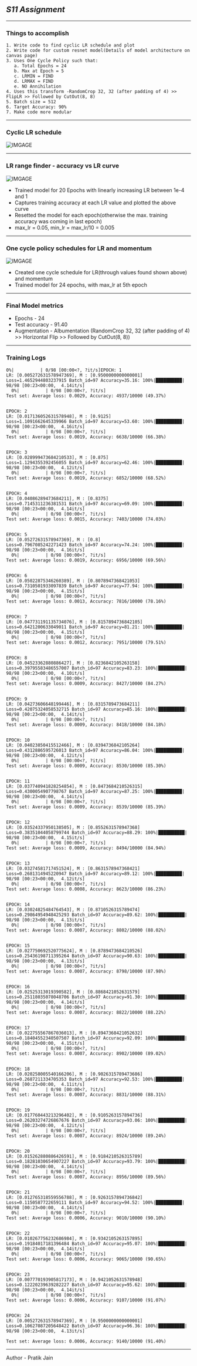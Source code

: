 <h2><b><i> S11 Assignment</i></b></h2>
<hr>
<h3>Things to accomplish</h3>

```
1. Write code to find cyclic LR schedule and plot
2. Write code for custom resnet model(Details of model architecture on canvas page)
3. Uses One Cycle Policy such that:
   a. Total Epochs = 24
   b. Max at Epoch = 5
   c. LRMIN = FIND
   d. LRMAX = FIND
   e. NO Annihilation
4. Uses this transform -RandomCrop 32, 32 (after padding of 4) >> FlipLR >> Followed by CutOut(8, 8)
5. Batch size = 512
6. Target Accuracy: 90%
7. Make code more modular

```
<HR>
<h3>Cyclic LR schedule</h3>

![IMGAGE](https://github.com/pratikiiitb2013/EVA4/blob/master/Session11/cyclic_lr.png)

<HR>
<h3>LR range finder - accuracy vs LR curve</h3>

![IMGAGE](https://github.com/pratikiiitb2013/EVA4/blob/master/Session11/LR_range_finder.png)
<ul>
  <li>Trained model for 20 Epochs with linearly increasing LR between 1e-4 and 1</li>
  <li>Captures training accuracy at each LR value and plotted the above curve</li>
  <li>Resetted the model for each epoch(otherwise the max. training accuracy was coming in last epoch)</li>
  <li>max_lr = 0.05, min_lr = max_lr/10 = 0.005</li>
</ul>

<HR>
<h3>One cycle policy schedules for LR and momentum</h3>

![IMGAGE](https://github.com/pratikiiitb2013/EVA4/blob/master/Session11/OC_LR_momentum.png)
<ul>
  <li>Created one cycle schedule for LR(through values found shown above) and momentum</li>
  <li>Trained model for 24 epochs, with max_lr at 5th epoch</li>
</ul>

<HR>
<h3> Final Model metrics</h3>
<ul>
  <li>Epochs - 24</li>
  <li>Test accuracy - 91.40</li>
  <li>Augmentation - Albumentation (RandomCrop 32, 32 (after padding of 4) >> Horizontal Flip >> Followed by CutOut(8, 8))</li>
</ul>



<hr>

<h3>Training Logs</h3>


```
0%|          | 0/98 [00:00<?, ?it/s]EPOCH: 1
LR: [0.005272631578947369], M : [0.9500000000000001]
Loss=1.4652944803237915 Batch_id=97 Accuracy=35.16: 100%|██████████| 98/98 [00:23<00:00,  4.14it/s]
  0%|          | 0/98 [00:00<?, ?it/s]
Test set: Average loss: 0.0029, Accuracy: 4937/10000 (49.37%)


EPOCH: 2
LR: [0.017136052631578948], M : [0.9125]
Loss=1.1091662645339966 Batch_id=97 Accuracy=53.60: 100%|██████████| 98/98 [00:23<00:00,  4.16it/s]
  0%|          | 0/98 [00:00<?, ?it/s]
Test set: Average loss: 0.0019, Accuracy: 6638/10000 (66.38%)


EPOCH: 3
LR: [0.028999473684210533], M : [0.875]
Loss=1.1294355392456055 Batch_id=97 Accuracy=62.46: 100%|██████████| 98/98 [00:23<00:00,  4.12it/s]
  0%|          | 0/98 [00:00<?, ?it/s]
Test set: Average loss: 0.0019, Accuracy: 6852/10000 (68.52%)


EPOCH: 4
LR: [0.04086289473684211], M : [0.8375]
Loss=0.7145311236381531 Batch_id=97 Accuracy=69.09: 100%|██████████| 98/98 [00:23<00:00,  4.14it/s]
  0%|          | 0/98 [00:00<?, ?it/s]
Test set: Average loss: 0.0015, Accuracy: 7403/10000 (74.03%)


EPOCH: 5
LR: [0.05272631578947369], M : [0.8]
Loss=0.7967085242271423 Batch_id=97 Accuracy=74.24: 100%|██████████| 98/98 [00:23<00:00,  4.16it/s]
  0%|          | 0/98 [00:00<?, ?it/s]
Test set: Average loss: 0.0019, Accuracy: 6956/10000 (69.56%)


EPOCH: 6
LR: [0.05022875346260389], M : [0.8078947368421053]
Loss=0.7310501933097839 Batch_id=97 Accuracy=77.94: 100%|██████████| 98/98 [00:23<00:00,  4.15it/s]
  0%|          | 0/98 [00:00<?, ?it/s]
Test set: Average loss: 0.0013, Accuracy: 7816/10000 (78.16%)


EPOCH: 7
LR: [0.047731191135734076], M : [0.8157894736842105]
Loss=0.6421200633049011 Batch_id=97 Accuracy=81.21: 100%|██████████| 98/98 [00:23<00:00,  4.15it/s]
  0%|          | 0/98 [00:00<?, ?it/s]
Test set: Average loss: 0.0012, Accuracy: 7951/10000 (79.51%)


EPOCH: 8
LR: [0.04523362880886427], M : [0.8236842105263158]
Loss=0.39795583486557007 Batch_id=97 Accuracy=83.23: 100%|██████████| 98/98 [00:23<00:00,  4.10it/s]
  0%|          | 0/98 [00:00<?, ?it/s]
Test set: Average loss: 0.0009, Accuracy: 8427/10000 (84.27%)


EPOCH: 9
LR: [0.04273606648199446], M : [0.8315789473684211]
Loss=0.42075324058532715 Batch_id=97 Accuracy=85.16: 100%|██████████| 98/98 [00:23<00:00,  4.14it/s]
  0%|          | 0/98 [00:00<?, ?it/s]
Test set: Average loss: 0.0009, Accuracy: 8418/10000 (84.18%)


EPOCH: 10
LR: [0.04023850415512466], M : [0.8394736842105264]
Loss=0.4312886595726013 Batch_id=97 Accuracy=86.04: 100%|██████████| 98/98 [00:23<00:00,  4.12it/s]
  0%|          | 0/98 [00:00<?, ?it/s]
Test set: Average loss: 0.0009, Accuracy: 8530/10000 (85.30%)


EPOCH: 11
LR: [0.037740941828254854], M : [0.8473684210526315]
Loss=0.4300054907798767 Batch_id=97 Accuracy=87.25: 100%|██████████| 98/98 [00:23<00:00,  4.14it/s]
  0%|          | 0/98 [00:00<?, ?it/s]
Test set: Average loss: 0.0009, Accuracy: 8539/10000 (85.39%)


EPOCH: 12
LR: [0.03524337950138505], M : [0.8552631578947368]
Loss=0.38351044058799744 Batch_id=97 Accuracy=88.29: 100%|██████████| 98/98 [00:23<00:00,  4.15it/s]
  0%|          | 0/98 [00:00<?, ?it/s]
Test set: Average loss: 0.0009, Accuracy: 8494/10000 (84.94%)


EPOCH: 13
LR: [0.03274581717451524], M : [0.8631578947368421]
Loss=0.2681314945220947 Batch_id=97 Accuracy=89.12: 100%|██████████| 98/98 [00:23<00:00,  4.12it/s]
  0%|          | 0/98 [00:00<?, ?it/s]
Test set: Average loss: 0.0008, Accuracy: 8623/10000 (86.23%)


EPOCH: 14
LR: [0.03024825484764543], M : [0.8710526315789474]
Loss=0.29864954948425293 Batch_id=97 Accuracy=89.62: 100%|██████████| 98/98 [00:23<00:00,  4.13it/s]
  0%|          | 0/98 [00:00<?, ?it/s]
Test set: Average loss: 0.0007, Accuracy: 8802/10000 (88.02%)


EPOCH: 15
LR: [0.027750692520775624], M : [0.8789473684210526]
Loss=0.25436198711395264 Batch_id=97 Accuracy=90.63: 100%|██████████| 98/98 [00:23<00:00,  4.13it/s]
  0%|          | 0/98 [00:00<?, ?it/s]
Test set: Average loss: 0.0007, Accuracy: 8798/10000 (87.98%)


EPOCH: 16
LR: [0.02525313019390582], M : [0.8868421052631579]
Loss=0.25118035078048706 Batch_id=97 Accuracy=91.30: 100%|██████████| 98/98 [00:23<00:00,  4.14it/s]
  0%|          | 0/98 [00:00<?, ?it/s]
Test set: Average loss: 0.0007, Accuracy: 8822/10000 (88.22%)


EPOCH: 17
LR: [0.022755567867036013], M : [0.8947368421052632]
Loss=0.18404552340507507 Batch_id=97 Accuracy=92.09: 100%|██████████| 98/98 [00:23<00:00,  4.15it/s]
  0%|          | 0/98 [00:00<?, ?it/s]
Test set: Average loss: 0.0007, Accuracy: 8902/10000 (89.02%)


EPOCH: 18
LR: [0.020258005540166206], M : [0.9026315789473686]
Loss=0.2687211334705353 Batch_id=97 Accuracy=92.53: 100%|██████████| 98/98 [00:23<00:00,  4.11it/s]
  0%|          | 0/98 [00:00<?, ?it/s]
Test set: Average loss: 0.0007, Accuracy: 8831/10000 (88.31%)


EPOCH: 19
LR: [0.017760443213296402], M : [0.9105263157894736]
Loss=0.26203274726867676 Batch_id=97 Accuracy=93.06: 100%|██████████| 98/98 [00:23<00:00,  4.12it/s]
  0%|          | 0/98 [00:00<?, ?it/s]
Test set: Average loss: 0.0007, Accuracy: 8924/10000 (89.24%)


EPOCH: 20
LR: [0.015262880886426591], M : [0.9184210526315789]
Loss=0.18281030654907227 Batch_id=97 Accuracy=93.79: 100%|██████████| 98/98 [00:23<00:00,  4.14it/s]
  0%|          | 0/98 [00:00<?, ?it/s]
Test set: Average loss: 0.0007, Accuracy: 8956/10000 (89.56%)


EPOCH: 21
LR: [0.012765318559556788], M : [0.9263157894736842]
Loss=0.1150587722659111 Batch_id=97 Accuracy=94.52: 100%|██████████| 98/98 [00:23<00:00,  4.14it/s]
  0%|          | 0/98 [00:00<?, ?it/s]
Test set: Average loss: 0.0006, Accuracy: 9010/10000 (90.10%)


EPOCH: 22
LR: [0.010267756232686984], M : [0.9342105263157895]
Loss=0.19184017181396484 Batch_id=97 Accuracy=95.07: 100%|██████████| 98/98 [00:23<00:00,  4.14it/s]
  0%|          | 0/98 [00:00<?, ?it/s]
Test set: Average loss: 0.0006, Accuracy: 9065/10000 (90.65%)


EPOCH: 23
LR: [0.007770193905817173], M : [0.9421052631578948]
Loss=0.12220239639282227 Batch_id=97 Accuracy=95.62: 100%|██████████| 98/98 [00:23<00:00,  4.14it/s]
  0%|          | 0/98 [00:00<?, ?it/s]
Test set: Average loss: 0.0006, Accuracy: 9107/10000 (91.07%)


EPOCH: 24
LR: [0.005272631578947369], M : [0.9500000000000001]
Loss=0.10627087205648422 Batch_id=97 Accuracy=96.36: 100%|██████████| 98/98 [00:23<00:00,  4.13it/s]

Test set: Average loss: 0.0006, Accuracy: 9140/10000 (91.40%)

```

<HR>
Author - Pratik Jain



